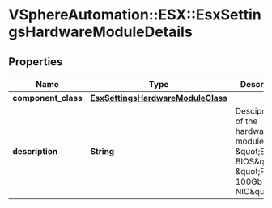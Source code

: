 # VSphereAutomation::ESX::EsxSettingsHardwareModuleDetails

## Properties
Name | Type | Description | Notes
------------ | ------------- | ------------- | -------------
**component_class** | [**EsxSettingsHardwareModuleClass**](EsxSettingsHardwareModuleClass.md) |  | 
**description** | **String** | Descipription of the hardware module (e.g. \&quot;System BIOS\&quot; or \&quot;Frobozz 100Gb NIC\&quot;). | [optional] 



